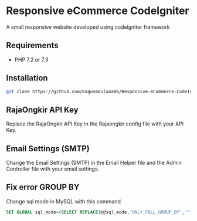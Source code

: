 
# Responsive eCommerce CodeIgniter

A small responsive website developed using codeigniter framework


## Requirements

- PHP 7.2 or 7.3


## Installation

```sh
git clone https://github.com/bagusmaulana06/Responsive-eCommerce-CodeIgniter.git
```

## RajaOngkir API Key

Replace the RajaOngkir API Key in the Rajaongkir config file with your API Key.


## Email Settings (SMTP)

Change the Email Settings (SMTP) in the Email Helper file and the Admin Controller file with your email settings.


## Fix error GROUP BY

Change sql mode in MySQL with this command

```sql
SET GLOBAL sql_mode=(SELECT REPLACE(@@sql_mode,'ONLY_FULL_GROUP_BY',''));
```
 
